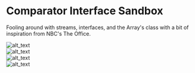 # Comparator Interface Sandbox
Fooling around with streams, interfaces, and the Array's class with a bit of inspiration from NBC's The Office.  

![alt_text](https://media.giphy.com/media/3t7RAFhu75Wwg/giphy.gif)  
![alt_text](https://media.giphy.com/media/l0MYt5jPR6QX5pnqM/giphy.gif)  
![alt_text](https://media.giphy.com/media/ui1hpJSyBDWlG/giphy.gif)  
![alt_text](https://i.giphy.com/media/LKTTAzGboJGzC/giphy.webp)  




